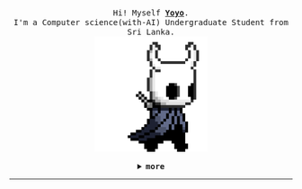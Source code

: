 <p align="center">
  <br>
  <samp>
    Hi! Myself <b><a rel="nofollow noopener noreferrer" target="_blank" href="https://tanx.dev">Yoyo</a></b>.
    <br>I'm a Computer science(with-AI) Undergraduate Student from Sri Lanka.<br>

</samp>

  <img src="https://raw.githubusercontent.com/TanZng/TanZng/master/assets/hollor_knight3.gif" width="200"/>

</p>


<details align="center">

![snake gif](https://github.com/TekyaygilFethi/TekyaygilFethi/blob/output/github-contribution-grid-snake.svg)

<summary> <b> <samp> more </samp></b></summary>
<samp>
 <b><h2 style="color: #fc6203">D E T A I L S  &nbsp; !</h2> </b>

 <p align="left"> <img src="https://komarev.com/ghpvc/?username=mr-yoyo-sl&label=Profile%20views&color=0e75b6&style=flat" alt="mr-yoyo-sl" /> </p>

<h3 align="left">Languages and Tools:</h3>
<p align="left"> <a href="https://flutter.dev" target="_blank" rel="noreferrer"> <img src="https://www.vectorlogo.zone/logos/flutterio/flutterio-icon.svg" alt="flutter" width="40" height="40"/> </a> <a href="https://git-scm.com/" target="_blank" rel="noreferrer"> <img src="https://www.vectorlogo.zone/logos/git-scm/git-scm-icon.svg" alt="git" width="40" height="40"/> </a> <a href="https://www.java.com" target="_blank" rel="noreferrer"> <img src="https://raw.githubusercontent.com/devicons/devicon/master/icons/java/java-original.svg" alt="java" width="40" height="40"/> </a> <a href="https://developer.mozilla.org/en-US/docs/Web/JavaScript" target="_blank" rel="noreferrer"> <img src="https://raw.githubusercontent.com/devicons/devicon/master/icons/javascript/javascript-original.svg" alt="javascript" width="40" height="40"/> </a> <a href="https://www.photoshop.com/en" target="_blank" rel="noreferrer"> <img src="https://raw.githubusercontent.com/devicons/devicon/master/icons/photoshop/photoshop-line.svg" alt="photoshop" width="40" height="40"/> </a> <a href="https://www.python.org" target="_blank" rel="noreferrer"> <img src="https://raw.githubusercontent.com/devicons/devicon/master/icons/python/python-original.svg" alt="python" width="40" height="40"/> </a> </p>

<h3 align="left">How to reach me **piyarathna0352289743@gmail.com**</h3> 
<h3 align="left">I’m currently working on python games</h3> 
<h3 align="left">I’m currently learning python, java and machine learning</h3> 

 <h3 align="right"> Refer me as Yoyo</h3> 
 

---
<h3 align="left">Support:</h3>
<p><a href="https://www.buymeacoffee.com/Mr-Yoyo-SL"> <img align="left" src="https://cdn.buymeacoffee.com/buttons/v2/default-yellow.png" height="50" width="210" alt="Mr-Yoyo-SL" /></a></p><br><br>


<img src="https://raw.githubusercontent.com/TanZng/TanZng/master/assets/bonefire.gif" width="200"/>

<p align="center">
  <a rel="nofollow noopener noreferrer" target="_blank" href="[https://www.linkedin.com/]">
  <img src="https://raw.githubusercontent.com/TanZng/TanZng/master/assets/linkedin.png" width="30px" alt="LinkedIn"></a>
  &nbsp; 
  &nbsp;
  <a rel="nofollow noopener noreferrer" target="_blank" href="https://x.com/">
  <img src="https://raw.githubusercontent.com/TanZng/TanZng/master/assets/twitter.png" width="30px" alt="Twitter"></a>
  &nbsp; 
  &nbsp;
</p> 


</samp>
</details>

----

